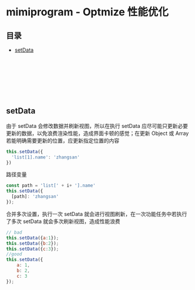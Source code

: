# mimiprogram - Optmize 性能优化

## 目录
- [setData](#setData)


<br><br><br><br><br><br>

## setData

由于 setData 会修改数据并刷新视图，所以在执行 setData 应尽可能只更新必要更新的数据，以免浪费渲染性能，造成界面卡顿的感觉；在更新 Object 或 Array 若能明确需要更新的位置，应更新指定位置的内容

```js
this.setData({
  'list[1].name': 'zhangsan'
})
```

路径变量

```js
const path = 'list[' + i+ '].name'
this.setData({
  [path]: 'zhangsan'
});
```

合并多次设置，执行一次 setData 就会进行视图刷新，在一次功能任务中若执行了多次 setData 就会多次刷新视图，造成性能浪费

```js
// bad
this.setData({a:1});
this.setData({b:2});
this.setData({c:3});
//good
this.setData({
    a: 1,
    b: 2,
    c: 3
});
```

<br><br>
